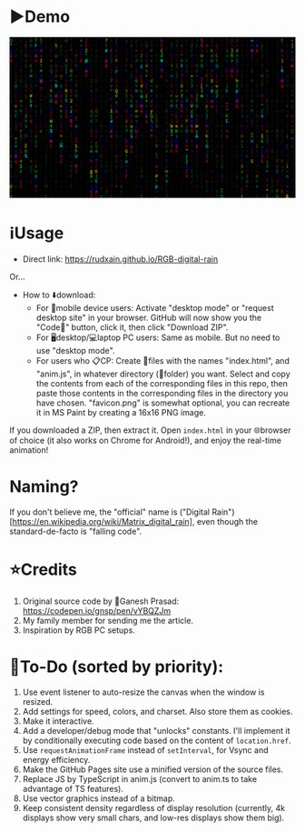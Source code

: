# ▶️Demo
![](RGB%20Matrix%20demo.png)

# ℹUsage
* Direct link: https://rudxain.github.io/RGB-digital-rain

Or...
* How to ⬇️download:
  + For 📱mobile device users: Activate "desktop mode" or "request desktop site" in your browser. GitHub will now show you the "Code🔽" button, click it, then click "Download ZIP".
  + For 🖥desktop/💻laptop PC users: Same as mobile. But no need to use "desktop mode".
  + For users who 📋CP: Create 📄files with the names "index.html", and "anim.js", in whatever directory (📂folder) you want. Select and copy the contents from each of the corresponding files in this repo, then paste those contents in the corresponding files in the directory you have chosen. "favicon.png" is somewhat optional, you can recreate it in MS Paint by creating a 16x16 PNG image.

If you downloaded a ZIP, then extract it. Open `index.html` in your 🌐browser of choice (it also works on Chrome for Android!), and enjoy the real-time animation!

# Naming?
If you don't believe me, the "official" name is ("Digital Rain")[https://en.wikipedia.org/wiki/Matrix_digital_rain], even though the standard-de-facto is "falling code".

# ⭐Credits
1. Original source code by 👤Ganesh Prasad: https://codepen.io/gnsp/pen/vYBQZJm
2. My family member for sending me the article.
3. Inspiration by RGB PC setups.

# 📝To-Do (sorted by priority):
1. Use event listener to auto-resize the canvas when the window is resized.
2. Add settings for speed, colors, and charset. Also store them as cookies.
3. Make it interactive.
4. Add a developer/debug mode that "unlocks" constants. I'll implement it by conditionally executing code based on the content of `location.href`.
5. Use `requestAnimationFrame` instead of `setInterval`, for Vsync and energy efficiency.
6. Make the GitHub Pages site use a minified version of the source files.
7. Replace JS by TypeScript in anim.js (convert to anim.ts to take advantage of TS features).
8. Use vector graphics instead of a bitmap.
9. Keep consistent density regardless of display resolution (currently, 4k displays show very small chars, and low-res displays show them big).
